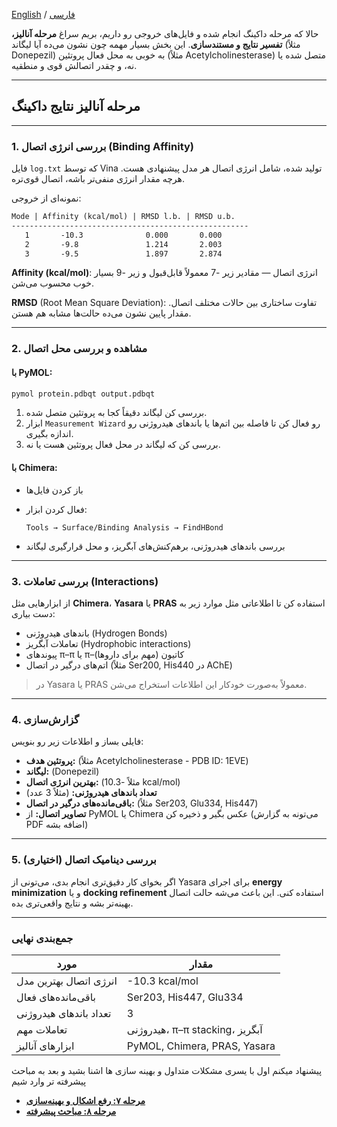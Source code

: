 [English](analysis-en.md) / [فارسی](analysis-fa.md)

حالا که مرحله داکینگ انجام شده و فایل‌های خروجی رو داریم، بریم سراغ **مرحله آنالیز، تفسیر نتایج و مستندسازی**. این بخش بسیار مهمه چون نشون می‌ده آیا لیگاند (مثلاً Donepezil) به خوبی به محل فعال پروتئین (مثلاً Acetylcholinesterase) متصل شده یا نه، و چقدر اتصالش قوی و منطقیه.

---

## مرحله آنالیز نتایج داکینگ

---

### 1. بررسی انرژی اتصال (Binding Affinity)

فایل `log.txt` که توسط Vina تولید شده، شامل انرژی اتصال هر مدل پیشنهادی هست. هرچه مقدار انرژی منفی‌تر باشه، اتصال قوی‌تره.

نمونه‌ای از خروجی:

```txt
Mode | Affinity (kcal/mol) | RMSD l.b. | RMSD u.b.
-----------------------------------------------------
   1       -10.3              0.000       0.000
   2       -9.8               1.214       2.003
   3       -9.5               1.897       2.874
```

**Affinity (kcal/mol)**: انرژی اتصال — مقادیر زیر -7 معمولاً قابل‌قبول و زیر -9 بسیار خوب محسوب می‌شن.

**RMSD** (Root Mean Square Deviation): تفاوت ساختاری بین حالات مختلف اتصال. مقدار پایین نشون می‌ده حالت‌ها مشابه هم‌ هستن.

---

### 2. مشاهده و بررسی محل اتصال

#### با PyMOL:

```bash
pymol protein.pdbqt output.pdbqt
```

1. بررسی کن لیگاند دقیقاً کجا به پروتئین متصل شده.
2. ابزار `Measurement Wizard` رو فعال کن تا فاصله‌ بین اتم‌ها یا باندهای هیدروژنی رو اندازه‌ بگیری.
3. بررسی کن که لیگاند در محل فعال پروتئین هست یا نه.

#### با Chimera:

* باز کردن فایل‌ها
* فعال کردن ابزار:

  ```
  Tools → Surface/Binding Analysis → FindHBond
  ```
* بررسی باندهای هیدروژنی، برهم‌کنش‌های آبگریز، و محل قرارگیری لیگاند

---

### 3. بررسی تعاملات (Interactions)

از ابزارهایی مثل **Chimera**، **Yasara** یا **PRAS** استفاده کن تا اطلاعاتی مثل موارد زیر به دست بیاری:

* باندهای هیدروژنی (Hydrogen Bonds)
* تعاملات آبگریز (Hydrophobic interactions)
* پیوندهای π–π یا π–کاتیون (مهم برای داروها)
* اتم‌های درگیر در اتصال (مثلاً Ser200, His440 در AChE)

> در Yasara یا PRAS معمولاً به‌صورت خودکار این اطلاعات استخراج می‌شن.

---

### 4. گزارش‌سازی

فایلی بساز و اطلاعات زیر رو بنویس:

* **پروتئین هدف:** (مثلاً Acetylcholinesterase - PDB ID: 1EVE)
* **لیگاند:** (Donepezil)
* **بهترین انرژی اتصال:** (مثلاً -10.3 kcal/mol)
* **تعداد باندهای هیدروژنی:** (مثلاً 3 عدد)
* **باقی‌مانده‌های درگیر در اتصال:** (مثلاً Ser203, Glu334, His447)
* **تصاویر اتصال:** از PyMOL یا Chimera عکس بگیر و ذخیره کن (می‌تونه به گزارش PDF اضافه بشه)

---

### 5. (اختیاری) بررسی دینامیک اتصال

اگر بخوای کار دقیق‌تری انجام بدی، می‌تونی از Yasara برای اجرای **energy minimization** و یا **docking refinement** استفاده کنی. این باعث می‌شه حالت اتصال بهینه‌تر بشه و نتایج واقعی‌تری بده.

---

### جمع‌بندی نهایی

| مورد                   | مقدار                          |
| ---------------------- | ------------------------------ |
| انرژی اتصال بهترین مدل | -10.3 kcal/mol                 |
| باقی‌مانده‌های فعال    | Ser203, His447, Glu334         |
| تعداد باندهای هیدروژنی | 3                              |
| تعاملات مهم            | هیدروژنی، π–π stacking، آبگریز |
| ابزارهای آنالیز        | PyMOL, Chimera, PRAS, Yasara   |


پیشنهاد میکنم اول با یسری مشکلات متداول و بهینه سازی ها اشنا بشید و بعد به مباحث پیشرفته تر وارد شیم

- **[مرحله ۷: رفع اشکال و بهینه‌سازی](troubleshooting-fa.md)**
- **[مرحله ۸: مباحث پیشرفته](advanced-fa.md)**
